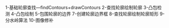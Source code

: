1-基础轮廓查找—findContours+drawContours
2-查找轮廓绘制轮廓
3-凸包检测
4-凸包绘制
5-包围轮廓的边界
7-创建轮廓边界框
8-查找轮廓绘制轮廓矩形
9-分水岭算法
10-图像修补
